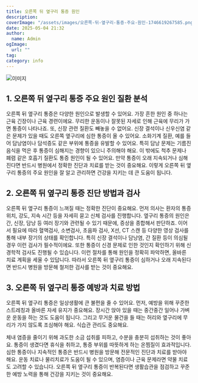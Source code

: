 ```yaml
---
title: 오른쪽 뒤 옆구리 통증 원인
description:
coverImage: "/assets/images/오른쪽-뒤-옆구리-통증-주요-원인-1746619267585.png"
date: 2025-05-04 21:32
author:
  name: Admin
ogImage:
  url: ""
tag:
category: info
---
```


![이미지](/assets/images/오른쪽-뒤-옆구리-통증-주요-원인-1746619267585.png)

## 1. 오른쪽 뒤 옆구리 통증 주요 원인 질환 분석

오른쪽 뒤 옆구리 통증은 다양한 원인으로 발생할 수 있어요.
가장 흔한 원인 중 하나는 근육 긴장이나 근육 경련이에요.
무리한 운동이나 잘못된 자세로 인해 근육에 무리가 가면 통증이 나타나죠. 또, 신장 관련 질환도 빼놓을 수 없어요.
신장 결석이나 신우신염 같은 문제가 있을 때도 오른쪽 옆구리에 심한 통증이 올 수 있어요. 소화기계 질환, 예를 들어 담낭염이나 담석증도 같은 부위에 통증을 유발할 수 있어요.
특히 담낭 문제는 기름진 음식을 먹은 후 통증이 심해지는 경향이 있으니 주의해야 해요.
이 밖에도 척추 문제나 폐렴 같은 호흡기 질환도 통증 원인이 될 수 있어요.
만약 통증이 오래 지속되거나 심해진다면 반드시 병원에서 정확한 진단과 치료를 받는 것이 중요해요.
이렇게 오른쪽 뒤 옆구리 통증의 주요 원인을 잘 알고 관리하면 건강을 지키는 데 큰 도움이 됩니다.

## 2. 오른쪽 뒤 옆구리 통증 진단 방법과 검사

오른쪽 뒤 옆구리 통증이 느껴질 때는 정확한 진단이 중요해요.
먼저 의사는 환자의 통증 위치, 강도, 지속 시간 등을 자세히 묻고 신체 검사를 진행합니다.
옆구리 통증의 원인은 간, 신장, 담낭 등 여러 장기와 관련될 수 있기 때문에, 증상을 종합해서 판단하죠.
이어서 필요에 따라 혈액검사, 소변검사, 초음파 검사, X선, CT 스캔 등 다양한 영상 검사를 통해 내부 장기의 상태를 확인합니다. 특히 신장 결석이나 담낭염, 간 질환 등이 의심될 경우 이런 검사가 필수적이에요.
또한 통증이 신경 문제로 인한 것인지 확인하기 위해 신경학적 검사도 진행될 수 있습니다.
이런 절차를 통해 원인을 정확히 파악하면, 올바른 치료 계획을 세울 수 있답니다.
따라서 오른쪽 뒤 옆구리 통증이 심하거나 오래 지속된다면 반드시 병원을 방문해 철저한 검사를 받는 것이 중요해요.

## 3. 오른쪽 뒤 옆구리 통증 예방과 치료 방법

오른쪽 뒤 옆구리 통증은 일상생활에 큰 불편을 줄 수 있어요.
먼저, 예방을 위해 꾸준한 스트레칭과 올바른 자세 유지가 중요해요. 장시간 앉아 있을 때는 중간중간 일어나 가벼운 운동을 하는 것도 도움이 됩니다.
그리고 무거운 물건을 들 때는 허리와 옆구리에 무리가 가지 않도록 조심해야 해요. 식습관 관리도 중요해요.

체내 염증을 줄이기 위해 과도한 소금 섭취를 피하고, 수분을 충분히 섭취하는 것이 좋아요.
통증이 생겼다면 휴식을 취하고, 통증 부위를 따뜻하게 하는 온찜질이 효과적입니다.
심한 통증이나 지속적인 통증은 반드시 병원을 방문해 전문적인 진단과 치료를 받아야 해요.
운동 치료나 물리치료가 도움이 될 수 있으며, 염증이나 근육 문제라면 약물 치료도 고려할 수 있습니다.
오른쪽 뒤 옆구리 통증이 반복된다면 생활습관을 점검하고 꾸준한 예방 노력을 통해 건강을 지키는 것이 중요해요.

